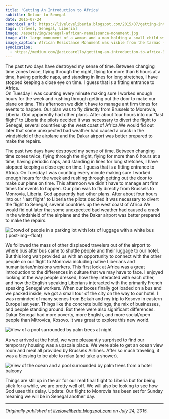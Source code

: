 ```yaml
---
title: 'Getting An Introduction to Africa'
subtitle: Detour to Senegal
date: 2015-07-24
canonical_url: https://liveloveliberia.blogspot.com/2015/07/getting-introduction-to-africa.html
tags: [travel, Senegal, Liberia]
image: /assets/img/senegal-african-renaissance-monument.jpg
image_alt: large monument of a woman and a man holding a small child with people on steps leading up to the monument
image_caption: African Resistance Monument was visble from the tarmac - [Photo by Balou46](https://commons.wikimedia.org/wiki/File:SN-dakar-renaiss-monum-2.jpg) [CC BY-SA 4.0](https://creativecommons.org/licenses/by-sa/4.0)
syndication:
  - https://medium.com/@aciccarello/getting-an-introduction-to-africa-91d11e5914e7
---
```


The past two days have destroyed my sense of time. Between changing time zones
twice, flying through the night, flying for more than 6 hours at a time,
having periodic naps, and standing in lines for long stretches, I have stopped
keeping a close eye on time. I guess that is a fitting entrance to Africa.  
On Tuesday I was counting every minute making sure I worked enough hours for
the week and rushing through getting out the door to make our plane on time.
This afternoon we didn't have to manage ant firm times for events to happen.
Our plan was to fly directly from Brussels to Monrovia, Liberia. God
apparently had other plans. After about four hours into our "last flight" to
Liberia the pilots decided it was necessary to divert the flight to Senegal,
several countries up the west coast of Africa.We would fid out later that some
unexpected bad weather had caused a crack in the windshield of the airplane
and the Dakar airport was better prepared to make the repairs.

The past two days have destroyed my sense of time. Between changing time zones
twice, flying through the night, flying for more than 6 hours at a time,
having periodic naps, and standing in lines for long stretches, I have stopped
keeping a close eye on time. I guess that is a fitting entrance to Africa. On
Tuesday I was counting every minute making sure I worked enough hours for the
week and rushing through getting out the door to make our plane on time. This
afternoon we didn't have to manage ant firm times for events to happen. Our
plan was to fly directly from Brussels to Monrovia, Liberia. God apparently
had other plans. After about four hours into our "last flight" to Liberia the
pilots decided it was necessary to divert the flight to Senegal, several
countries up the west coast of Africa.We would fid out later that some
unexpected bad weather had caused a crack in the windshield of the airplane
and the Dakar airport was better prepared to make the repairs.

![Crowd of people in a parking lot with lots of luggage with a white bus](
    /assets/img/senegal-leaving-airport.jpg
    "Waiting outside the airport for a bus to the hotel"
){.post-img--float}

We followed the mass of other displaced travelers out of the airport to where
bus after bus came to shuttle people and their luggage to our hotel. But this
long wait provided us with an opportunity to connect with the other people on
our flight to Monrovia including native Liberians and humanitarian/missions
workers. This first look at Africa was a great introduction to the differences
in culture that we may have to face. I enjoyed looking at the way people
dressed, how they interacted with each other, and how the English speaking
Liberians interacted with the primarily French speaking Senegal workers. When
our boxes finally got loaded on a bus and we packed inside, we got a small
tour of the city on the way to our hotel. I was reminded of many scenes from
Bekah and my trip to Kosovo in eastern Europe last year. Things like the
concrete buildings, the mix of businesses, and people standing around. But
there were also significant differences. Dakar Senegal had more poverty, more
English, and more social/open people than Mitrovica, Kosovo. It was great to
explore this new world.

![View of a pool surrounded by palm trees at night](/assets/img/senegal-hotel-night.jpg "Nighttime view from our hotel room overlooking the ocean and pool")

As we arrived at the hotel, we were pleasantly surprised to find our temporary
housing was a upscale place. We were able to get an ocean view room and meal
all provided by Brussels Airlines. After so much traveling, it was a blessing
to be able to relax (and take a shower).

![View of the ocean and a pool surrounded by palm trees from a hotel balcony](
    /assets/img/senegal-hotel-day.jpg
    "Daytime view from hotel"
)

Things are still up in the air for our real final flight to Liberia but for
being stick for a while, we are pretty well off. We will also be looking to
see how God uses this delay. Update: Our flight to Monrovia has been set for
Sunday meaning we will be in Senegal another day.

---

_Originally published at <a rel="syndication" class="u-syndication" href="https://liveloveliberia.blogspot.com/2015/07/getting-introduction-to-africa.html">liveloveliberia.blogspot.com</a> on July 24, 2015._
